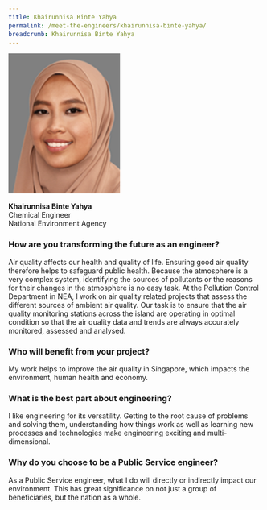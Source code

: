```yaml
---
title: Khairunnisa Binte Yahya
permalink: /meet-the-engineers/khairunnisa-binte-yahya/
breadcrumb: Khairunnisa Binte Yahya
---
```

<img src="/images/(ARCHIVED)%20Meet%20the%20Engineers/Khairunnisa/Khairunnisa.jpg" alt="Wee Kiang" style="width:222px;height:278px;" align="left">
<br clear="left">
<br>
<strong>Khairunnisa Binte Yahya</strong>
<br> Chemical Engineer
<br> National Environment Agency

### How are you transforming the future as an engineer?
Air quality affects our health and quality of life. Ensuring good air quality therefore helps to safeguard public health. Because the atmosphere is a very complex system, identifying the sources of pollutants or the reasons for their changes in the atmosphere is no easy task. At the Pollution Control Department in NEA, I work on air quality related projects that assess the different sources of ambient air quality. Our task is to ensure that the air quality monitoring stations across the island are operating in optimal condition so that the air quality data and trends are always accurately monitored, assessed and analysed.

### Who will benefit from your project?
My work helps to improve the air quality in Singapore, which impacts the environment, human health and economy.

### What is the best part about engineering?
I like engineering for its versatility. Getting to the root cause of problems and solving them, understanding how things work as well as learning new processes and technologies make engineering exciting and multi-dimensional.

### Why do you choose to be a Public Service engineer?
As a Public Service engineer, what I do will directly or indirectly impact our environment. This has great significance on not just a group of beneficiaries, but the nation as a whole.